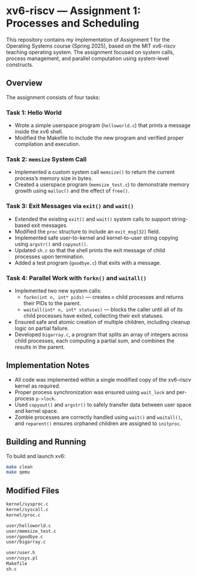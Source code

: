 # xv6-riscv — Assignment 1: Processes and Scheduling

This repository contains my implementation of Assignment 1 for the Operating Systems course (Spring 2025), based on the MIT xv6-riscv teaching operating system. The assignment focused on system calls, process management, and parallel computation using system-level constructs.

## Overview

The assignment consists of four tasks:

### Task 1: Hello World
- Wrote a simple userspace program (`helloworld.c`) that prints a message inside the xv6 shell.
- Modified the Makefile to include the new program and verified proper compilation and execution.

### Task 2: `memsize` System Call
- Implemented a custom system call `memsize()` to return the current process’s memory size in bytes.
- Created a userspace program (`memsize_test.c`) to demonstrate memory growth using `malloc()` and the effect of `free()`.

### Task 3: Exit Messages via `exit()` and `wait()`
- Extended the existing `exit()` and `wait()` system calls to support string-based exit messages.
- Modified the `proc` structure to include an `exit_msg[32]` field.
- Implemented safe user-to-kernel and kernel-to-user string copying using `argstr()` and `copyout()`.
- Updated `sh.c` so that the shell prints the exit message of child processes upon termination.
- Added a test program (`goodbye.c`) that exits with a message.

### Task 4: Parallel Work with `forkn()` and `waitall()`
- Implemented two new system calls:
  - `forkn(int n, int* pids)` — creates `n` child processes and returns their PIDs to the parent.
  - `waitall(int* n, int* statuses)` — blocks the caller until all of its child processes have exited, collecting their exit statuses.
- Ensured safe and atomic creation of multiple children, including cleanup logic on partial failure.
- Developed `bigarray.c`, a program that splits an array of integers across child processes, each computing a partial sum, and combines the results in the parent.

## Implementation Notes

- All code was implemented within a single modified copy of the xv6-riscv kernel as required.
- Proper process synchronization was ensured using `wait_lock` and per-process `p->lock`.
- Used `copyout()` and `argstr()` to safely transfer data between user space and kernel space.
- Zombie processes are correctly handled using `wait()` and `waitall()`, and `reparent()` ensures orphaned children are assigned to `initproc`.

## Building and Running

To build and launch xv6:

```bash
make clean
make qemu
```

## Modified Files

```bash
kernel/sysproc.c
kernel/syscall.c
kernel/proc.c

user/helloworld.c
user/memsize_test.c
user/goodbye.c
user/bigarray.c

user/user.h
user/usys.pl
Makefile
sh.c
```


